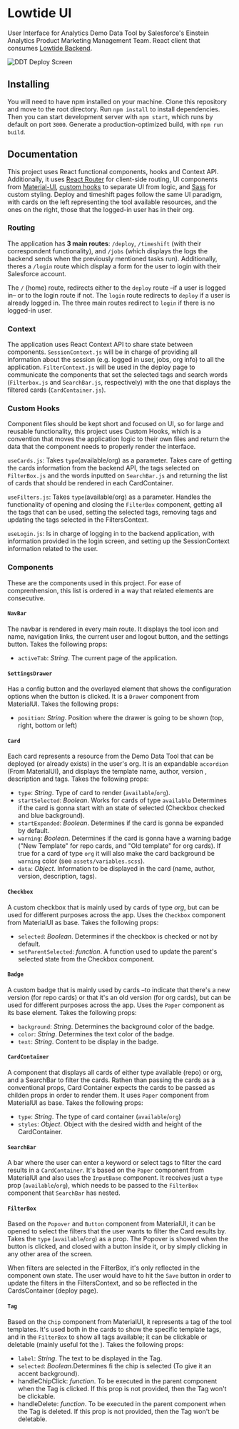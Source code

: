 # Lowtide UI

User Interface for Analytics Demo Data Tool by Salesforce's Einstein Analytics Product Marketing Management Team. React client that consumes [Lowtide Backend](https://github.com/luciyer-sfdc/lowtide).

![DDT Deploy Screen](https://i.imgur.com/6RxZx8G.png)

## Installing

You will need to have npm installed on your machine. Clone this repository and move to the root directory. Run `npm install` to install dependencies. Then you can start development server with `npm start`, which runs by default on port `3000`. Generate a production-optimized build, with `npm run build`.

## Documentation

This project uses React functional components, hooks and Context API. Additionally, it uses [React Router](https://reactrouter.com/) for client-side routing, UI components from [Material-UI](https://material-ui.com/), [custom hooks](https://reactjs.org/docs/hooks-custom.html) to separate UI from logic, and [Sass](https://sass-lang.com/) for custom styling. Deploy and timeshift pages follow the same UI paradigm, with cards on the left representing the tool available resources, and the ones on the right, those that the logged-in user has in their org.

### Routing

The application has **3 main routes**: `/deploy`, `/timeshift` (with their correspondent functionality), and `/jobs` (which displays the logs the backend sends when the previously mentioned tasks run). Additionally, theres a `/login` route which display a form for the user to login with their Salesforce account.

The `/` (home) route, redirects either to the `deploy` route –if a user is logged in– or to the login route if not. The `login` route redirects to `deploy` if a user is already logged in. The three main routes redirect to `login` if there is no logged-in user.

### Context

The application uses React Context API to share state between components. `SessionContext.js` will be in charge of providing all information about the session (e.g. logged in user, jobs, org info) to all the application. `FilterContext.js` will be used in the deploy page to communicate the components that set the selected tags and search words (`Filterbox.js` and `SearchBar.js`, respectively) with the one that displays the filtered cards (`CardContainer.js`).

### Custom Hooks

Component files should be kept short and focused on UI, so for large and reusable functionality, this project uses Custom Hooks, which is a convention that moves the application logic to their own files and return the data that the component needs to properly render the interface.

`useCards.js`: Takes `type`(available/org) as a parameter. Takes care of getting the cards information from the backend API, the tags selected on `FilterBox.js` and the words inputted on `SearchBar.js` and returning the list of cards that should be rendered in each CardContainer.

`useFilters.js`: Takes `type`(available/org) as a parameter. Handles the functionality of opening and closing the `FilterBox` component, getting all the tags that can be used, setting the selected tags, removing tags and updating the tags selected in the FiltersContext.

`useLogin.js`: Is in charge of logging in to the backend application, with information provided in the login screen, and setting up the SessionContext information related to the user.

### Components

These are the components used in this project. For ease of comprenhension, this list is ordered in a way that related elements are consecutive.

#### `NavBar`

The navbar is rendered in every main route. It displays the tool icon and name, navigation links, the current user and logout button, and the settings button. Takes the following props:

- `activeTab`: _String_. The current page of the application.

#### `SettingsDrawer`

Has a config button and the overlayed element that shows the configuration options when the button is clicked. It is a `Drawer` component from MaterialUI. Takes the following props:

- `position`: _String_. Position where the drawer is going to be shown (top, right, bottom or left)

#### `Card`

Each card represents a resource from the Demo Data Tool that can be deployed (or already exists) in the user's org. It is an expandable `accordion` (From MaterialUI), and displays the template name, author, version , description and tags. Takes the following props:

- `type`: _String_. Type of card to render (`available`/`org`).
- `startSelected`: _Boolean_. Works for cards of type `available` Determines if the card is gonna start with an state of selected (Checkbox checked and blue background).
- `startExpanded`: _Boolean_. Determines if the card is gonna be expanded by default.
- `warning`: _Boolean_. Determines if the card is gonna have a warning badge ("New Template" for repo cards, and "Old template" for org cards). If true for a card of type `org` it will also make the card background be `warning` color (see `assets/variables.scss`).
- `data`: _Object_. Information to be displayed in the card (name, author, version, description, tags).

#### `Checkbox`

A custom checkbox that is mainly used by cards of type _org_, but can be used for different purposes across the app. Uses the `Checkbox` component from MaterialUI as base. Takes the following props:

- `selected`: _Boolean_. Determines if the checkbox is checked or not by default.
- `setParentSelected`: _function_. A function used to update the parent's selected state from the Checkbox component.

#### `Badge`

A custom badge that is mainly used by cards –to indicate that there's a new version (for repo cards) or that it's an old version (for org cards), but can be used for different purposes across the app. Uses the `Paper` component as its base element. Takes the following props:

- `background`: _String_. Determines the background color of the badge.
- `color`: _String_. Determines the text color of the badge.
- `text`: _String_. Content to be display in the badge.

#### `CardContainer`

A component that displays all cards of either type available (repo) or org, and a SearchBar to filter the cards. Rathen than passing the cards as a conventional props, Card Container expects the cards to be passed as childen props in order to render them. It uses `Paper` component from MaterialUI as base. Takes the following props:

- `type`: _String_. The type of card container (`available`/`org`)
- `styles`: _Object_. Object with the desired width and height of the CardContainer.

#### `SearchBar`

A bar where the user can enter a keyword or select tags to filter the card results in a `CardContainer`. It's based on the `Paper` component from MaterialUI and also uses the `InputBase` component. It receives just a `type` prop (`available`/`org`), which needs to be passed to the `FilterBox` component that `SearchBar` has nested.

#### `FilterBox`

Based on the `Popover` and `Button` component from MaterialUI, it can be opened to select the filters that the user wants to filter the Card results by. Takes the `type` (`available`/`org`) as a prop. The Popover is showed when the button is clicked, and closed with a button inside it, or by simply clicking in any other area of the screen.

When filters are selected in the FilterBox, it's only reflected in the component own state. The user would have to hit the `Save` button in order to update the filters in the FiltersContext, and so be reflected in the CardsContainer (deploy page).

#### `Tag`

Based on the `Chip` component from MaterialUI, it represents a tag of the tool templates. It's used both in the cards to show the specific template tags, and in the `FilterBox` to show all tags available; it can be clickable or deletable (mainly useful fot the ). Takes the following props:

- `label`: _String_. The text to be displayed in the Tag.
- `selected`: _Boolean_.Determines fi the chip is selected (To give it an accent background).
- handleChipClick: _function_. To be executed in the parent component when the Tag is clicked. If this prop is not provided, then the Tag won't be clickable.
- handleDelete: _function_. To be executed in the parent component when the Tag is deleted. If this prop is not provided, then the Tag won't be deletable.
